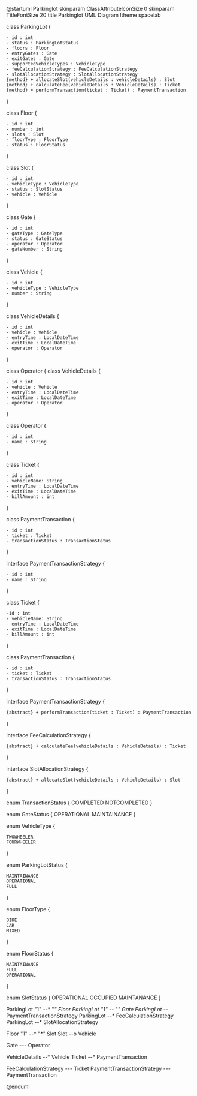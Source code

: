 @startuml Parkinglot 
skinparam ClassAttributeIconSize 0
skinparam TitleFontSize 20
title Parkinglot UML Diagram
!theme spacelab

class ParkingLot {

	- id : int
	- status : ParkingLotStatus
	- floors : Floor
	- entryGates : Gate
	- exitGates : Gate
	- supportedVehicleTypes : VehicleType
	- feeCalculationStrategy : FeeCalculationStrategy
	- slotAllocationStrategy : SlotAllocationStrategy
	{method} + allocateSlot(vehicleDetails : vehicleDetails) : Slot
	{method} + calculateFee(vehicleDetails : VehicleDetails) : Ticket
	{method} + performTransaction(ticket : Ticket) : PaymentTransaction
}

class Floor {
	
	- id : int
	- number : int
	- slots : Slot
	- floorType : FloorType
	- status : FloorStatus

}

class Slot {

	- id : int
	- vehicleType : VehicleType
	- status : SlotStatus
	- vehicle : Vehicle

}

class Gate {

	- id : int
	- gateType : GateType
	- status : GateStatus
	- operator : Operator
	- gateNumber : String

}

class Vehicle {

	- id : int
	- vehicleType : VehicleType
	- number : String
	
}

class VehicleDetails {

	- id : int
	- vehicle : Vehicle
	- entryTime : LocalDateTime
	- exitTime : LocalDateTime
	- operator : Operator

}

class Operator {
class VehicleDetails {

    - id : int
    - vehicle : Vehicle
    - entryTime : LocalDateTime
    - exitTime : LocalDateTime
    - operator : Operator

}

class Operator {

    - id : int
    - name : String

}

class Ticket {
    
    - id : int 
    - vehicleName: String
    - entryTime : LocalDateTime
    - exitTime : LocalDateTime
    - billAmount : int

}

class PaymentTransaction {

    - id : int
    - ticket : Ticket
    - transactionStatus : TransactionStatus

}

interface PaymentTransactionStrategy {

	- id : int
	- name : String

}

class Ticket {
	
	-id : int 
	- vehicleName: String
	- entryTime : LocalDateTime
	- exitTime : LocalDateTime
	- billAmount : int

}

class PaymentTransaction {

	- id : int
	- ticket : Ticket
	- transactionStatus : TransactionStatus

}

interface PaymentTransactionStrategy {

	{abstract} + performTransaction(ticket : Ticket) : PaymentTransaction

}

interface FeeCalculationStrategy {

	{abstract} + calculateFee(vehicleDetails : VehicleDetails) : Ticket
}	


interface SlotAllocationStrategy {

	{abstract} + allocateSlot(vehicleDetails : VehicleDetails) : Slot

}

enum TransactionStatus {
	COMPLETED
	NOTCOMPLETED
}

enum GateStatus {
	OPERATIONAL
	MAINTAINANCE
}


enum VehicleType {

	TWOWHEELER
	FOURWHEELER

}

enum ParkingLotStatus {

	MAINTAINANCE
	OPERATIONAL
	FULL

}

enum FloorType {

	BIKE
	CAR
	MIXED

}

enum FloorStatus {

	MAINTAINANCE
	FULL
	OPERATIONAL

}

enum SlotStatus {
	OPERATIONAL
	OCCUPIED
	MAINTANANCE
}

ParkingLot "1" --* "*" Floor
ParkingLot "1" --* "*" Gate
ParkingLot --* PaymentTransactionStrategy
ParkingLot --* FeeCalculationStrategy
ParkingLot --* SlotAllocationStrategy

Floor "1" --* "*" Slot
Slot --o Vehicle

Gate --- Operator

VehicleDetails --* Vehicle
Ticket --* PaymentTransaction

FeeCalculationStrategy --- Ticket
PaymentTransactionStrategy --- PaymentTransaction

@enduml